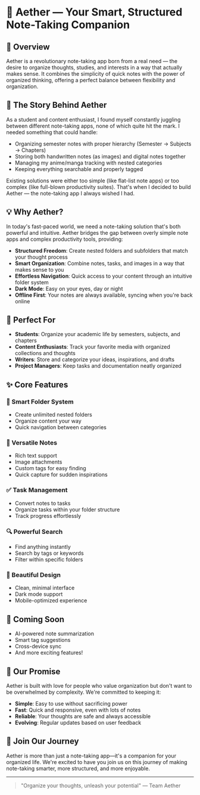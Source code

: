 # 📘 Aether — Your Smart, Structured Note-Taking Companion

## 🌟 Overview

Aether is a revolutionary note-taking app born from a real need — the desire to organize thoughts, studies, and interests in a way that actually makes sense. It combines the simplicity of quick notes with the power of organized thinking, offering a perfect balance between flexibility and organization.

## 🎯 The Story Behind Aether

As a student and content enthusiast, I found myself constantly juggling between different note-taking apps, none of which quite hit the mark. I needed something that could handle:

- Organizing semester notes with proper hierarchy (Semester → Subjects → Chapters)
- Storing both handwritten notes (as images) and digital notes together
- Managing my anime/manga tracking with nested categories
- Keeping everything searchable and properly tagged

Existing solutions were either too simple (like flat-list note apps) or too complex (like full-blown productivity suites). That's when I decided to build Aether — the note-taking app I always wished I had.

## 💡 Why Aether?

In today's fast-paced world, we need a note-taking solution that's both powerful and intuitive. Aether bridges the gap between overly simple note apps and complex productivity tools, providing:

- **Structured Freedom**: Create nested folders and subfolders that match your thought process
- **Smart Organization**: Combine notes, tasks, and images in a way that makes sense to you
- **Effortless Navigation**: Quick access to your content through an intuitive folder system
- **Dark Mode**: Easy on your eyes, day or night
- **Offline First**: Your notes are always available, syncing when you're back online

## 🎯 Perfect For

- **Students**: Organize your academic life by semesters, subjects, and chapters
- **Content Enthusiasts**: Track your favorite media with organized collections and thoughts
- **Writers**: Store and categorize your ideas, inspirations, and drafts
- **Project Managers**: Keep tasks and documentation neatly organized

## ✨ Core Features

### 📁 Smart Folder System
- Create unlimited nested folders
- Organize content your way
- Quick navigation between categories

### 📝 Versatile Notes
- Rich text support
- Image attachments
- Custom tags for easy finding
- Quick capture for sudden inspirations

### ✅ Task Management
- Convert notes to tasks
- Organize tasks within your folder structure
- Track progress effortlessly

### 🔍 Powerful Search
- Find anything instantly
- Search by tags or keywords
- Filter within specific folders

### 🌙 Beautiful Design
- Clean, minimal interface
- Dark mode support
- Mobile-optimized experience

## 🚀 Coming Soon

- AI-powered note summarization
- Smart tag suggestions
- Cross-device sync
- And more exciting features!

## 💫 Our Promise

Aether is built with love for people who value organization but don't want to be overwhelmed by complexity. We're committed to keeping it:

- **Simple**: Easy to use without sacrificing power
- **Fast**: Quick and responsive, even with lots of notes
- **Reliable**: Your thoughts are safe and always accessible
- **Evolving**: Regular updates based on user feedback

## 🤝 Join Our Journey

Aether is more than just a note-taking app—it's a companion for your organized life. We're excited to have you join us on this journey of making note-taking smarter, more structured, and more enjoyable.

---

> "Organize your thoughts, unleash your potential" — Team Aether
